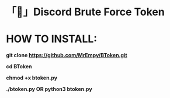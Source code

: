 # 「🔑」Discord Brute Force Token

# HOW TO INSTALL:

**git clone https://github.com/MrEmpy/BToken.git**

**cd BToken**

**chmod +x btoken.py**

**./btoken.py OR python3 btoken.py**
